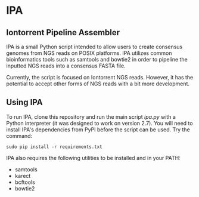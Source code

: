 IPA
===

Iontorrent Pipeline Assembler
-----------------------------

IPA is a small Python script intended to allow users to create consensus genomes from NGS reads on POSIX platforms. IPA utilizes common bioinformatics tools such as samtools and bowtie2 in order to pipeline the inputted NGS reads into a consensus FASTA file.

Currently, the script is focused on Iontorrent NGS reads. However, it has the potential to accept other forms of NGS reads
with a bit more development.

Using IPA
---------

To run IPA, clone this repository and run the main script *ipa.py* with a Python interpreter
(it was designed to work on version 2.7). You will need to install IPA's dependencies from
PyPI before the script can be used. Try the command:

    sudo pip install -r requirements.txt

IPA also requires the following utilities to be installed and in your PATH:

* samtools
* karect
* bcftools
* bowtie2
